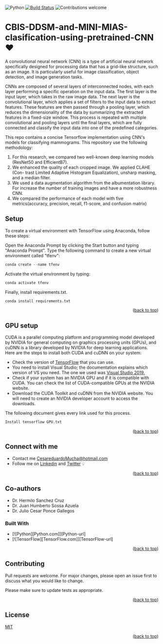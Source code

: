 ![Python](https://img.shields.io/badge/python-v3.10+-blue.svg)
[![Build Status](https://travis-ci.org/anfederico/clairvoyant.svg?branch=master)](https://travis-ci.org/anfederico/clairvoyant)
![Contributions welcome](https://img.shields.io/badge/contributions-welcome-orange.svg)

# CBIS-DDSM-and-MINI-MIAS-clasification-using-pretrained-CNN ❤️

A convolutional neural network (CNN) is a type of artificial neural network specifically designed for processing data that has a grid-like structure, such as an image. It is particularly useful for image classification, object detection, and image generation tasks.

CNNs are composed of several layers of interconnected nodes, with each layer performing a specific operation on the input data. The first layer is the input layer, which takes in the raw image data. The next layer is the convolutional layer, which applies a set of filters to the input data to extract features. These features are then passed through a pooling layer, which reduces the dimensionality of the data by summarizing the extracted features in a fixed-size window. This process is repeated with multiple convolutional and pooling layers until the final layers, which are fully connected and classify the input data into one of the predefined categories.

This repo contains a concise Tensorflow implementation using CNN's models for classifying mammograms. This repository use the following methodology: 

1. For this research, we compared two well-known deep learning models
(ResNet50 and EfficientB7).
2. We enhanced the quality of each cropped image. We applied CLAHE (Con-
trast Limited Adaptive Histogram Equalization), unsharp masking, and a
median filter.
3. We used a data augmentation algorithm from the albumentation library.
For increase the number of training images and have a more robustness
CNN.
4. We compared the performance of each model with five metrics(accuracy,
precision, recall, f1-score, and confusion matrix)


## Setup

To create a virtual environment with TensorFlow using Anaconda, follow these steps:

Open the Anaconda Prompt by clicking the Start button and typing "Anaconda Prompt".
Type the following command to create a new virtual environment called "tfenv":

```python
conda create --name tfenv
```

Activate the virtual environment by typing:

```python
conda activate tfenv
```

Finally, install requirements.txt.

```python
conda install requirements.txt
```

<p align="right">(<a href="#readme-top">back to top</a>)</p>

## GPU setup

CUDA is a parallel computing platform and programming model developed by NVIDIA for general computing on graphics processing units (GPUs), and cuDNN is a library developed by NVIDIA for deep learning applications. Here are the steps to install both CUDA and cuDNN on your system:

- Check the version of [TensorFlow](https://www.tensorflow.org/install/source#gpu) that you can use.
- You need to install Visual Studio; the documentation explains which version of VS you need. The one we used was [Visual Studio 2019.](https://my.visualstudio.com/Downloads?q=Visual%20Studio%202019)
- Check if your system has an NVIDIA GPU and if it is compatible with CUDA. You can check the list of CUDA-compatible GPUs at the NVIDIA website.
- Download the CUDA Toolkit and cuDNN from the NVIDIA website. You will need to create an NVIDIA developer account to access the downloads.

The following document gives every link used for this process.

```bash
Install tensorflow GPU.txt
```

<p align="right">(<a href="#readme-top">back to top</a>)</p>

## Connect with me

- Contact me CesareduardoMucha@hotmail.com
- Follow me on [Linkedin](https://www.linkedin.com/in/cesar-eduardo-mu%C3%B1oz-chavez-a00674186/) and [Twitter](https://twitter.com/CesarEd43166481) 💡

<p align="right">(<a href="#readme-top">back to top</a>)</p>

## Co-authors

- Dr. Hermilo Sanchez Cruz
- Dr. Juan Humberto Sossa Azuela
- Dr. Julio Cesar Ponce Gallegos

### Built With

* [![Python][Python.com]][Python-url]
* [![TensorFlow][TensorFlow.com]][TensorFlow-url]

<p align="right">(<a href="#readme-top">back to top</a>)</p>

## Contributing

Pull requests are welcome. For major changes, please open an issue first
to discuss what you would like to change.

Please make sure to update tests as appropriate.

<p align="right">(<a href="#readme-top">back to top</a>)</p>

## License

[MIT](https://choosealicense.com/licenses/mit/)

<p align="right">(<a href="#readme-top">back to top</a>)</p>